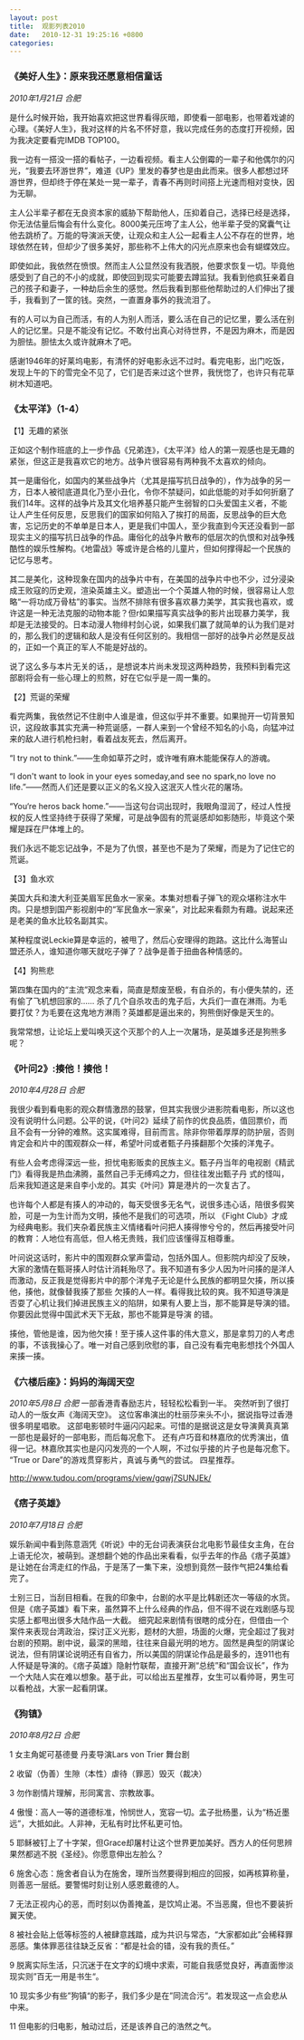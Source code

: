 ```yaml
---
layout: post
title:  观影列表2010
date:   2010-12-31 19:25:16 +0800
categories:
---
```

### 《美好人生》：原来我还愿意相信童话
*2010年1月21日 合肥*

是什么时候开始，我开始喜欢把这世界看得灰暗，即使看一部电影，也带着戏谑的心理。《美好人生》，我对这样的片名不怀好意，我以完成任务的态度打开视频，因为我决定要看完IMDB TOP100。

我一边有一搭没一搭的看帖子，一边看视频。看主人公倒霉的一辈子和他偶尔的闪光，“我要去环游世界”，难道《UP》里发的春梦也是由此而来。很多人都想过环游世界，但却终于停在某处一晃一辈子，青春不再则时间搭上光速而相对变快，因为无聊。

主人公半辈子都在无良资本家的威胁下帮助他人，压抑着自己，选择已经是选择，你无法估量后悔会有什么变化。8000美元压垮了主人公，他半辈子受的窝囊气让他去跳桥了。万能的导演派天使，让观众和主人公一起看主人公不存在的世界，地球依然在转，但却少了很多美好，那些称不上伟大的闪光点原来也会有蝴蝶效应。

即使如此，我依然在愤恨。然而主人公显然没有我洒脱，他要求恢复一切。毕竟他感受到了自己的不小的成就，即使回到现实可能要去蹲监狱。我看到他疯狂亲着自己的孩子和妻子，一种劫后余生的感觉。然后我看到那些他帮助过的人们伸出了援手，我看到了一筐的钱。突然，一直置身事外的我流泪了。

有的人可以为自己而活，有的人为别人而活，要么活在自己的记忆里，要么活在别人的记忆里。只是不能没有记忆。不敢付出真心对待世界，不是因为麻木，而是因为胆怯。胆怯太久或许就麻木了吧。

感谢1946年的好莱坞电影，有清怀的好电影永远不过时。看完电影，出门吃饭，发现上午的下的雪完全不见了，它们是否来过这个世界，我恍惚了，也许只有花草树木知道吧。


### 《太平洋》（1-4）

【1】无趣的紧张

正如这个制作班底的上一步作品《兄弟连》，《太平洋》给人的第一观感也是无趣的紧张，但这正是我喜欢它的地方。战争片很容易有两种我不太喜欢的倾向。

其一是庸俗化，如国内的某些战争片（尤其是描写抗日战争的），作为战争的另一方，日本人被彻底道具化乃至小丑化，令你不禁疑问，如此低能的对手如何折磨了我们14年。这样的战争片及其文化培养基只能产生弱智的口头爱国主义者，不能让人产生任何反思，反思我们的国家如何陷入了挨打的局面，反思战争的巨大危害，忘记历史的不单单是日本人，更是我们中国人，至少我直到今天还没看到一部现实主义的描写抗日战争的作品。庸俗化的战争片散布的低层次的仇恨和对战争残酷性的娱乐性解构。《地雷战》等或许是合格的儿童片，但如何撑得起一个民族的记忆与思考。

其二是美化，这种现象在国内的战争片中有，在美国的战争片中也不少，过分浸染成王败寇的历史观，渲染英雄主义。塑造出一个个英雄人物的时候，很容易让人忽略“一将功成万骨枯”的事实。当然不排除有很多喜欢暴力美学，其实我也喜欢，或许这是一种无法克服的动物本能？但r如果描写真实战争的影片出现暴力美学，我却是无法接受的。日本动漫人物绯村剑心说，如果我们赢了就简单的认为我们是对的，那么我们的逻辑和敌人是没有任何区别的。我相信一部好的战争片必然是反战的，正如一个真正的军人不能是好战的。

说了这么多与本片无关的话，，是想说本片尚未发现这两种趋势，我预料到看完这部剧将会有一些心理上的煎熬，好在它似乎是一周一集的。

【2】荒诞的荣耀

看完两集，我依然记不住剧中人谁是谁，但这似乎并不重要。如果抛开一切背景知识，这段故事其实充满一种荒诞感，一群人来到一个曾经不知名的小岛，向猛冲过来的敌人进行机枪扫射，看着战友死去，然后离开。

“I try not to think.”——生命如草芥之时，或许唯有麻木能能保存人的游魂。

“I don't want to look in your eyes someday,and see no spark,no love no life.”——然而人们还是要以正义的名义投入这泯灭人性火花的屠场。

“You‘re heros back home.”——当这句台词出现时，我眼角湿润了，经过人性授权的反人性坚持终于获得了荣耀，可是战争固有的荒诞感却如影随形，毕竟这个荣耀是踩在尸体堆上的。

我们永远不能忘记战争，不是为了仇恨，甚至也不是为了荣耀，而是为了记住它的荒诞。

【3】鱼水欢

美国大兵和澳大利亚美眉军民鱼水一家亲。本集对想看子弹飞的观众堪称注水牛肉。只是想到国产影视剧中的“军民鱼水一家亲”，对比起来看颇为有趣。说起来还是老美的鱼水比较名副其实。

某种程度说Leckie算是幸运的，被甩了，然后心安理得的跑路。这比什么海誓山盟还杀人，谁知道你哪天就吃子弹了？战争是善于扭曲各种情感的。

【4】狗熊悲

第四集在国内的“主流”观念来看，简直是颓废至极，有自杀的，有小便失禁的，还有偷了飞机想回家的…… 杀了几个自杀攻击的鬼子后，大兵们一直在淋雨。为毛要打仗？为毛要在这鬼地方淋雨？英雄都是逼出来的，狗熊倒好像是天生的。

我常常想，让论坛上爱叫唤灭这个灭那个的人上一次屠场，是英雄多还是狗熊多呢？

### 《叶问2》:揍他！揍他！
*2010年4月28日 合肥*

我很少看到看电影的观众群情激昂的鼓掌，但其实我很少进影院看电影，所以这也没有说明什么问题。公平的说，《叶问2》延续了前作的优良品质，值回票价，而且不会有一分钟的难熬。这实属难得，目前而言。除非你带着厚厚的防护层，否则肯定会和片中的围观群众一样，希望叶问或者甄子丹揍翻那个欠揍的洋鬼子。

有些人会考虑得深远一些，担忧电影贩卖的民族主义。甄子丹当年的电视剧《精武门》看得我是热血沸腾，虽然自己手无缚鸡之力，但往往发出甄子丹 式的怪叫，后来我知道这是来自李小龙的。其实《叶问》算是港片的一次复古了。

也许每个人都是有揍人的冲动的，每天受很多无名气，说很多违心话，陪很多假笑脸，可是一为生计而为文明，揍他不是我们的可选项，所以 《Fight Club》才成为经典电影。我们夹杂着民族主义情绪看叶问把人揍得惨兮兮的，然后再接受叶问的教育：人地位有高低，但人格无贵贱，我们应该懂得互相尊重。

叶问说这话时，影片中的围观群众掌声雷动，包括外国人。但影院内却没了反映，大家的激情在甄哥揍人时估计消耗殆尽了。我不知道有多少人因为叶问揍的是洋人而激动，反正我是觉得影片中的那个洋鬼子无论是什么民族的都明显欠揍，所以揍他，揍他，就像替我揍了那些 欠揍的人一样。看得我比较的爽。我不知道导演是否耍了心机让我们掉进民族主义的陷阱，如果有人要上当，那不能算是导演的错。你要因此觉得中国武术天下无敌，那也不能算是导演 的错。

揍他，管他是谁，因为他欠揍！至于揍人这件事的伟大意义，那是拿剪刀的人考虑的事，不该我操心了。唯一对自己感到欣慰的事，自己没有看完电影想找个外国人来揍一揍。

### 《六楼后座》：妈妈的海阔天空
*2010年5月8日 合肥*
一部香港青春励志片，轻轻松松看到一半。 突然听到了很打动人的一版女声《海阔天空》。 这位客串演出的杜丽莎来头不小，据说指导过香港很多明星唱歌。 这部电影顿时牛逼闪闪起来。可惜的是据说这是女导演黄真真第一部也是最好的一部电影，而后每况愈下。 还有卢巧音和林嘉欣的优秀演出，值得一记。林嘉欣其实也是闪闪发亮的一个人啊，不过似乎接的片子也是每况愈下。 “True or Dare”的游戏贯穿影片，真诚与勇气的尝试。 四星推荐。

http://www.tudou.com/programs/view/gqwj7SUNJEk/

### 《痞子英雄》
*2010年7月18日 合肥*

娱乐新闻中看到陈意涵凭《听说》中的无台词表演获台北电影节最佳女主角，在台上语无伦次，被萌到。遂想翻个她的作品出来看看，似乎去年的作品《痞子英雄》是让她在台湾走红的作品，于是荡了一集下来，没想到竟然一鼓作气把24集给看完了。

士别三日，当刮目相看。在我的印象中，台剧的水平是比韩剧还次一等级的水货。但是《痞子英雄》看下来，虽然算不上什么经典的作品，但不得不说在戏剧感与现实感上都甩出很多大陆作品一大截。 细究起来剧情有很瞎的成分在，但借由一个案件来表现台湾政治，探讨正义光影，题材的大胆，场面的火爆，完全超过了我对台剧的预期。剧中说，最深的黑暗，往往来自最光明的地方。固然是典型的阴谋论说法，但有阴谋论说明还有自省力，所以美国的阴谋论作品是最多的，连911也有人怀疑是导演的。《痞子英雄》隐射竹联帮，直接开涮“总统”和“国会议长”，作为一个大陆人实在难以想象。基于此，可以给出五星推荐，女生可以看帅哥，男生可以看枪战，大家一起看阴谋。

### 《狗镇》
*2010年8月2日 合肥*

1 女主角妮可基德曼 丹麦导演Lars von Trier 舞台剧

2 收留（伪善）生隙（本性）虐待（罪恶）毁灭（裁决）

3 勿作剧情片理解，形同寓言、宗教故事。

4 傲慢：高人一等的道德标准，怜悯世人，宽容一切。孟子批杨墨，认为“杨近墨远”，大抵如此。人非神，无私有时比怀私更可怕。

5 耶稣被钉上了十字架，但Grace却屠村让这个世界更加美好。西方人的任何思辨果然都逃不脱《圣经》。你愿意伸出左脸么？

6 施舍心态：施舍者自认为在施舍，理所当然要得到相应的回报，如再核算称量，则善恶一层纸。要警惕时刻让别人感恩戴德的人。

7 无法正视内心的恶，而时刻以伪善掩盖，是饮鸠止渴。不当恶魔，但也不要装折翼天使。

8 被社会贴上低等标签的人被肆意践踏，成为共识与常态，“大家都如此”会稀释罪恶感。集体罪恶往往缺乏反省：“都是社会的错，没有我的责任。”

9 脱离实际生活，只沉迷于在文字的幻境中求索，可能自我感觉良好，再直面惨淡现实则”百无一用是书生“。

10 现实多少有些”狗镇“的影子，我们多少是在”同流合污“。若发现这一点会悲从中来。

11 但电影的归电影，触动过后，还是该养自己的浩然之气。
